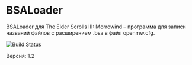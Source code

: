 # BSALoader
BSALoader для The Elder Scrolls III: Morrowind – программа для записи названий файлов с расширением .bsa в файл openmw.cfg.

[![Build Status](https://travis-ci.org/unnamedguy/BSALoader.svg?branch=master)](https://travis-ci.org/unnamedguy/BSALoader)

Версия: 1.2
